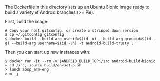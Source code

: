 The Dockerfile in this directory sets up an Ubuntu Bionic image ready to build
a variety of Android branches (>= Pie). 

First, build the image:
```
# Copy your host gitconfig, or create a stripped down version
$ cp ~/.gitconfig gitconfig
$ docker build --build-arg userid=$(id -u) --build-arg groupid=$(id -g) --build-arg username=$(id -un) -t android-build-trusty .
```

Then you can start up new instances with:
```
$ docker run -it --rm -v $ANDROID_BUILD_TOP:/src android-build-bionic
> cd /src; source build/envsetup.sh
> lunch aosp_arm-eng
> m -j
```

